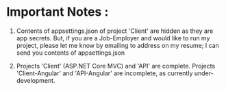 # Important Notes :
1. Contents of appsettings.json of project 'Client' are hidden as they are app secrets. 
But, if you are a Job-Employer and would like to run my project, please let me know by emailing to address on my resume; I can send you contents of appsettings.json

2. Projects 'Client' (ASP.NET Core MVC) and 'API' are complete. 
Projects 'Client-Angular' and 'API-Angular' are incomplete, as currently under-development.
